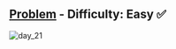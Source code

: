 [Problem](https://www.hackerrank.com/challenges/30-generics/problem) - Difficulty: Easy :white_check_mark:
---

![day_21](https://user-images.githubusercontent.com/44196434/159287827-38d6a2d0-ec3f-4c3f-99ea-ccd26dd2682d.png)

